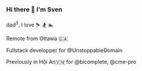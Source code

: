 ### Hi there 👋 I'm Sven

 dad<sup>3</sup>, I love ⛷️ 🏂 🏊

Remote from Ottawa 🇨🇦

Fullstack developper for @UnstoppableDomain

Previously in Hội An🇻🇳 for @bicomplete, @cme-pro
